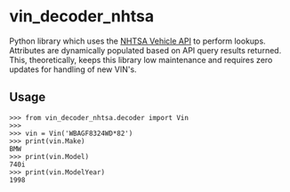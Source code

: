 # vin_decoder_nhtsa
Python library which uses the [NHTSA Vehicle API](https://vpic.nhtsa.dot.gov/api/) to perform lookups. Attributes are dynamically populated based on API query results returned. This, theoretically, keeps this library low maintenance and requires zero updates for handling of new VIN's.

## Usage
```
>>> from vin_decoder_nhtsa.decoder import Vin
>>>
>>> vin = Vin('WBAGF8324WD*82')
>>> print(vin.Make)
BMW
>>> print(vin.Model)
740i
>>> print(vin.ModelYear)
1998
```
